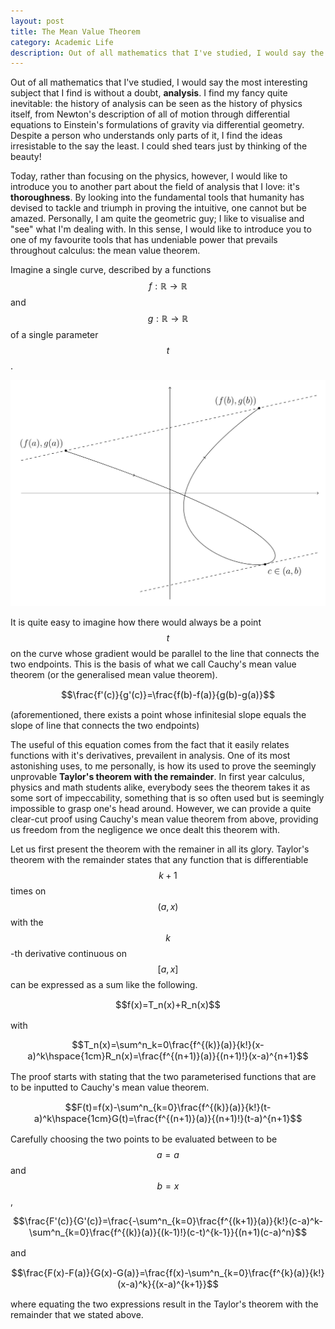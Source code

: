 ```yaml
---
layout: post
title: The Mean Value Theorem
category: Academic Life
description: Out of all mathematics that I've studied, I would say the most interesting subject that I find is, without a doubt, analysis. In this article, I would like to introduce you to a glimpse of why I love it so immensely.
---
```


Out of all mathematics that I've studied, I would say the most interesting subject that I find is without a doubt, **analysis**. I find my fancy quite inevitable: the history of analysis can be seen as the history of physics itself, from Newton's description of all of motion through differential equations to Einstein's formulations of gravity via differential geometry. Despite a person who understands only parts of it, I find the ideas irresistable to the say the least. I could shed tears just by thinking of the beauty!

Today, rather than focusing on the physics, however, I would like to introduce you to another part about the field of analysis that I love: it's **thoroughness**. By looking into the fundamental tools that humanity has devised to tackle and triumph in proving the intuitive, one cannot but be amazed. Personally, I am quite the geometric guy; I like to visualise and "see" what I'm dealing with. In this sense, I would like to introduce you to one of my favourite tools that has undeniable power that prevails throughout calculus: the mean value theorem. 

Imagine a single curve, described by a functions $$f: \mathbb{R} \to \mathbb{R}$$ and $$g: \mathbb{R} \to \mathbb{R}$$ of a single parameter $$t$$. 

![Cauchy's_Mean_Value_Theorem.jpg](/assets/img/Cauchy's_Mean_Value_Theorem.jpg)

It is quite easy to imagine how there would always be a point $$t$$ on the curve whose gradient would be parallel to the line that connects the two endpoints. This is the basis of what we call Cauchy's mean value theorem (or the generalised mean value theorem).

<p style="text-align:center;font-size:105%;">
$$\frac{f'(c)}{g'(c)}=\frac{f(b)-f(a)}{g(b)-g(a)}$$
</p>

(aforementioned, there exists a point whose infinitesial slope equals the slope of line that connects the two endpoints) 

The useful of this equation comes from the fact that it easily relates functions with it's derivatives, prevailent in analysis. One of its most astonishing uses, to me personally, is how its used to prove the seemingly unprovable **Taylor's theorem with the remainder**. In first year calculus, physics and math students alike, everybody sees the theorem takes it as some sort of impeccability, something that is so often used but is seemingly impossible to grasp one's head around. However, we can provide a quite clear-cut proof using Cauchy's mean value theorem from above, providing us freedom from the negligence we once dealt this theorem with.

Let us first present the theorem with the remainer in all its glory. Taylor's theorem with the remainder states that any function that is differentiable $$k+1$$ times on $$(a,x)$$ with the $$k$$-th derivative continuous on $$[a,x]$$ can be expressed as a sum like the following.

<p style="text-align:center;font-size:105%;">
$$f(x)=T_n(x)+R_n(x)$$
</p>

with

<p style="text-align:center;font-size:105%;">
$$T_n(x)=\sum^n_k=0\frac{f^{(k)}(a)}{k!}(x-a)^k\hspace{1cm}R_n(x)=\frac{f^{(n+1)}(a)}{(n+1)!}(x-a)^{n+1}$$
</p>

The proof starts with stating that the two parameterised functions that are to be inputted to Cauchy's mean value theorem.

<p style="text-align:center;font-size:105%;">
$$F(t)=f(x)-\sum^n_{k=0}\frac{f^{(k)}(a)}{k!}(t-a)^k\hspace{1cm}G(t)=\frac{f^{(n+1)}(a)}{(n+1)!}(t-a)^{n+1}$$
</p>

Carefully choosing the two points to be evaluated between to be $$a=a$$ and $$b=x$$,

<p style="text-align:center;font-size:105%;">
$$\frac{F'(c)}{G'(c)}=\frac{-\sum^n_{k=0}\frac{f^{(k+1)}(a)}{k!}(c-a)^k-\sum^n_{k=0}\frac{f^{(k)}(a)}{(k-1)!}(c-t)^{k-1}}{(n+1)(c-a)^n}$$
</p>

and

<p style="text-align:center;font-size:105%;">
$$\frac{F(x)-F(a)}{G(x)-G(a)}=\frac{f(x)-\sum^n_{k=0}\frac{f^{k}(a)}{k!}(x-a)^k}{(x-a)^{k+1}}$$
</p>

where equating the two expressions result in the Taylor's theorem with the remainder that we stated above. 